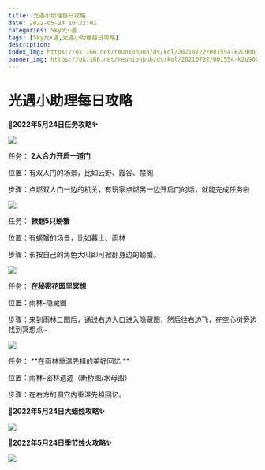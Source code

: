 ```yaml
---
title: 光遇小助理每日攻略
date: 2022-05-24 10:22:02
categories: Sky光•遇
tags: [Sky光•遇,光遇小助理每日攻略]
description: 
index_img: https://ok.166.net/reunionpub/ds/kol/20210722/001554-k2u90bj7ay.png?imageView&thumbnail=600x0&type=jpg
banner_img: https://ok.166.net/reunionpub/ds/kol/20210722/001554-k2u90bj7ay.png?imageView&thumbnail=600x0&type=jpg
---
```

# 光遇小助理每日攻略
**🎉2022年5月24日任务攻略✨**

![](https://ok.166.net/reunionpub/ds/kol/20220524/001144-e4c8q0srvg.png)

任务： **2人合力开启一道门**

位置：有双人门的场景，比如云野、霞谷、禁阁

步骤：点燃双人门一边的机关，有玩家点燃另一边开启门的话，就能完成任务啦

![](https://ok.166.net/reunionpub/ds/kol/20220524/001209-8l4pwaky7u.png)

任务： **掀翻5只螃蟹**

位置：有螃蟹的场景，比如暮土、雨林

步骤：长按自己的角色大叫即可掀翻身边的螃蟹。

![](https://ok.166.net/reunionpub/ds/kol/20220524/001118-gzdso4ic8y.png)

任务： **在秘密花园里冥想**

位置：雨林-隐藏图

步骤：来到雨林二图后，通过右边入口进入隐藏图，然后往右边飞，在空心树旁边找到冥想点~

![](https://ok.166.net/reunionpub/ds/kol/20220524/001609-fr3dkyqseu.png)

任务： **在雨林重温先祖的美好回忆  **

位置：雨林-密林遗迹（断桥图/水母图）

步骤：在右方的洞穴内重温先祖回忆。

 **🎉2022年5月24日大蜡烛攻略✨**

![](https://ok.166.net/reunionpub/ds/kol/20220524/000817-s2s8cmjrgu.png)

  

 **🎉2022年5月24日季节烛火攻略✨**

![](https://ok.166.net/reunionpub/ds/kol/20220524/001050-jgme9h3s1w.png)

  

